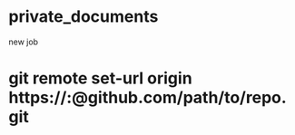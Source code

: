 # private_documents
  new job
# git remote set-url origin https://<USERNAME>:<PASSWORD>@github.com/path/to/repo.git

